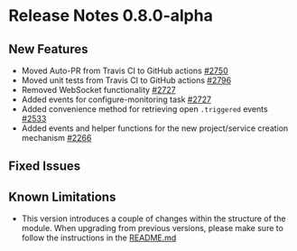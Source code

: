 # Release Notes 0.8.0-alpha

## New Features

- Moved Auto-PR from Travis CI to GitHub actions [#2750](https://github.com/keptn/keptn/2750)
- Moved unit tests from Travis CI to GitHub actions [#2796](https://github.com/keptn/keptn/2796)
- Removed WebSocket functionality [#2727](https://github.com/keptn/keptn/2727)
- Added events for configure-monitoring task [#2727](https://github.com/keptn/keptn/2727)
- Added convenience method for retrieving open `.triggered` events [#2533](https://github.com/keptn/keptn/2533)
- Added events and helper functions for the new project/service creation mechanism [#2266](https://github.com/keptn/keptn/2266)

## Fixed Issues

## Known Limitations

- This version introduces a couple of changes within the structure of the module. When upgrading from previous versions, please make sure to follow the instructions
in the [README.md](https://github.com/augustin-dt/go-utils/tree/release-0.7.2#upgrade-to-072-from-previous-versions)
